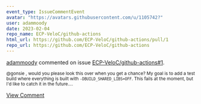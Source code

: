 ```yaml
---
event_type: IssueCommentEvent
avatar: "https://avatars.githubusercontent.com/u/1105742?"
user: adammoody
date: 2023-02-04
repo_name: ECP-VeloC/github-actions
html_url: https://github.com/ECP-VeloC/github-actions/pull/1
repo_url: https://github.com/ECP-VeloC/github-actions
---
```


<a href='https://github.com/adammoody' target='_blank'>adammoody</a> commented on issue <a href='https://github.com/ECP-VeloC/github-actions/pull/1' target='_blank'>ECP-VeloC/github-actions#1</a>.

<small>@gonsie , would you please look this over when you get a chance?  My goal is to add a test build where everything is built with ``-DBUILD_SHARED_LIBS=OFF``.  This fails at the moment, but I'd like to catch it in the future....</small>

<a href='https://github.com/ECP-VeloC/github-actions/pull/1' target='_blank'>View Comment</a>